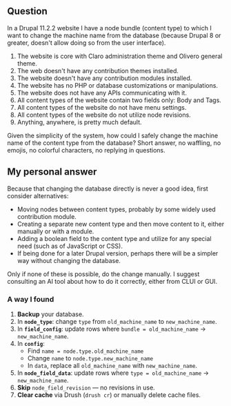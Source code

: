## Question

In a Drupal 11.2.2 website I have a node bundle (content type) to which I want to change the machine name from the database (because Drupal 8 or greater, doesn't allow doing so from the user interface). 

1. The website is core with Claro administration theme and Olivero general theme. 
1. The web doesn't have any contribution themes installed. 
1. The website doesn't have any contribution modules installed. 
1. The website has no PHP or database customizations or manipulations. 
1. The website does not have any APIs communicating with it. 
1. All content types of the website contain two fields only: Body and Tags. 
1. All content types of the website do not have menu settings. 
1. All content types of the website do not utilize node revisions. 
1. Anything, anywhere, is pretty much default. 

Given the simplicity of the system, how could I safely change the machine name of the content type from the database? Short answer, no waffling, no emojis, no colorful characters, no replying in questions.

## My personal answer

Because that changing the database directly is never a good idea, first consider alternatives:

* Moving nodes between content types, probably by some widely used contribution module.
* Creating a separate new content type and then move content to it, either manually or with a module.
* Adding a boolean field to the content type and utilize for any special need (such as of JavaScript or CSS).
* If being done for a later Drupal version, perhaps there will be a simpler way without changing the database.

Only if none of these is possible, do the change manually. I suggest consulting an AI tool about how to do it correctly, either from CLUI or GUI.

### A way I found

1. **Backup** your database.
2. In **`node_type`**: change `type` from `old_machine_name` to `new_machine_name`.
3. In **`field_config`**: update rows where `bundle = old_machine_name` → `new_machine_name`.
4. In **`config`**:  
   - Find `name = node.type.old_machine_name`  
   - Change `name` to `node.type.new_machine_name`  
   - In `data`, replace all `old_machine_name` with `new_machine_name`.
5. In **`node_field_data`**: update rows where `type = old_machine_name` → `new_machine_name`.
6. **Skip** `node_field_revision` — no revisions in use.
7. **Clear cache** via Drush (`drush cr`) or manually delete cache files.
